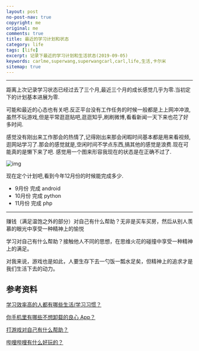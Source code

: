 ```yaml
---
layout: post
no-post-nav: true
copyright: me
original: me
comments: true
title: 最近的学习计划和状态
category: life
tags: [life]
excerpt: 记录下最近的学习计划和生活状态(2019-09-05)
keywords: carlme,superwang,superwangcarl,carl,life,生活,卡尔米
sitemap: true
---
```


***



距离上次记录学习状态已经过去了三个月,最近三个月的成长感觉几乎为零.当初定下的计划基本进展为零.

可能和最近的心态也有关吧.反正平台没有工作任务的时候一般都是上上网冲冲浪,虽然不玩游戏,但是平常逛逛贴吧,逛逛知乎,刷刷微博,看看新闻一天下来也花了好多时间.

感觉没有刚出来工作那会的热情了,记得刚出来那会闲暇时间基本都是用来看视频,逛网站学习了.那会的感觉就是,空闲时间不学点东西,搞其他的感觉是浪费.现在可能真的是懒下来了吧. 感觉用一个图来形容我现在的状态是在正确不过了.

![img]({{site.cdn}}assets/images/blog/2019/20190905162429.jpg)

现在定个计划吧,看到今年12月份的时候能完成多少.

- 9月份 完成 android
- 10月份 完成 python
- 11月份 完成 php

***

赚钱（满足温饱之外的部分）对自己有什么帮助？无非是买车买房，然后从别人羡慕的眼光中享受一种精神上的愉悦

学习对自己有什么帮助？接触他人不同的思想，在思维火花的碰撞中享受一种精神上的满足。

对我来说，游戏也是如此，人要生存下去一勺饭一瓢水足矣，但精神上的追求才是我们生活下去的动力。

## 参考资料

[学习效率高的人都有哪些生活/学习习惯？](https://www.zhihu.com/question/289568582)

[你手机里有哪些不想卸载的良心 App？](https://www.zhihu.com/question/289568582)

[打游戏对自己有什么帮助？](https://www.zhihu.com/question/30909236)

[哔哩哔哩有什么好玩的？](https://www.zhihu.com/question/283049200/answer/813486705)